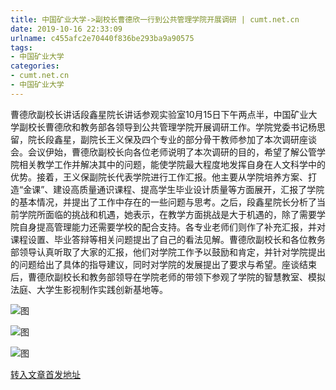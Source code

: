 ```yaml
---
title: 中国矿业大学->副校长曹德欣一行到公共管理学院开展调研 | cumt.net.cn
date: 2019-10-16 22:33:09
urlname: c455afc2e70440f836be293ba9a90575
tags: 
- 中国矿业大学
categories:
- cumt.net.cn
- 中国矿业大学
---
```

曹德欣副校长讲话段鑫星院长讲话参观实验室10月15日下午两点半，中国矿业大学副校长曹德欣和教务部各领导到公共管理学院开展调研工作。学院党委书记杨思留，院长段鑫星，副院长王义保及四个专业的部分骨干教师参加了本次调研座谈会。会议伊始，曹德欣副校长向各位老师说明了本次调研的目的，希望了解公管学院相关教学工作并解决其中的问题，能使学院最大程度地发挥自身在人文科学中的优势。接着，王义保副院长代表学院进行工作汇报。他主要从学院培养方案、打造“金课”、建设高质量通识课程、提高学生毕业设计质量等方面展开，汇报了学院的基本情况，并提出了工作中存在的一些问题与思考。之后，段鑫星院长分析了当前学院所面临的挑战和机遇，她表示，在教学方面挑战是大于机遇的，除了需要学院自身提高管理能力还需要学校的配合支持。各专业老师们则作了补充汇报，并对课程设置、毕业答辩等相关问题提出了自己的看法见解。曹德欣副校长和各位教务部领导认真听取了大家的汇报，他们对学院工作予以鼓励和肯定，并针对学院提出的问题给出了具体的指导建议，同时对学院的发展提出了要求与希望。座谈结束后，曹德欣副校长和教务部领导在学院老师的带领下参观了学院的智慧教室、模拟法庭、大学生影视制作实践创新基地等。

![图](http://xwzx.cumt.edu.cn/_upload/article/images/b0/84/bede59044587a1175e24af3d644c/b4bfaa80-74c5-4acb-b746-9535bf79b9a6.jpg)

![图](http://xwzx.cumt.edu.cn/_upload/article/images/b0/84/bede59044587a1175e24af3d644c/cc9a252e-d455-4c07-8e82-9b30c71d8bbf.jpg)

![图](http://xwzx.cumt.edu.cn/_upload/article/images/b0/84/bede59044587a1175e24af3d644c/62583747-ed8e-4285-b46c-e78895cbe6af.jpg)

[转入文章首发地址](http://xwzx.cumt.edu.cn/51/9b/c523a545179/page.htm)